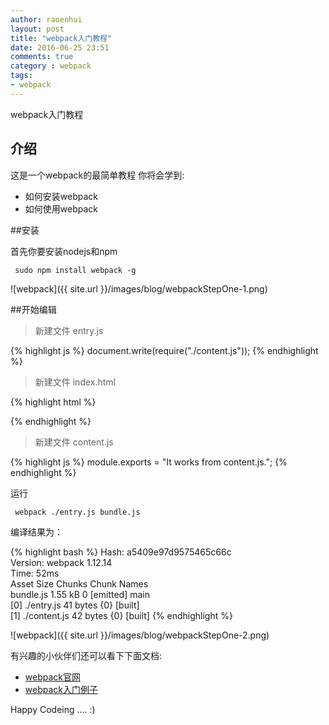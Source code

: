 ```yaml
---
author: raoenhui
layout: post
title: "webpack入门教程"
date: 2016-06-25 23:51
comments: true
category : webpack
tags:
- webpack
---
```

webpack入门教程


## 介绍

这是一个webpack的最简单教程
你将会学到:

- 如何安装webpack
- 如何使用webpack

##安装

首先你要安装nodejs和npm

``` 
 sudo npm install webpack -g
```

![webpack]({{ site.url }}/images/blog/webpackStepOne-1.png)

##开始编辑

> 新建文件 entry.js

{% highlight js %}
document.write(require("./content.js"));
{% endhighlight %}

> 新建文件 index.html

{% highlight html %}
<html>
    <head>
        <meta charset="utf-8">
    </head>
    <body>
        <script type="text/javascript" src="bundle.js" charset="utf-8"></script>
    </body>
</html>
{% endhighlight %}

> 新建文件 content.js

{% highlight js %}
module.exports = "It works from content.js.";
{% endhighlight %}


运行

``` 
 webpack ./entry.js bundle.js
```

编译结果为：

{% highlight bash %}
Hash: a5409e97d9575465c66c  
Version: webpack 1.12.14  
Time: 52ms  
    Asset     Size  Chunks             Chunk Names  
bundle.js  1.55 kB       0  [emitted]  main  
   [0] ./entry.js 41 bytes {0} [built]  
   [1] ./content.js 42 bytes {0} [built]
{% endhighlight %}

![webpack]({{ site.url }}/images/blog/webpackStepOne-2.png)

有兴趣的小伙伴们还可以看下下面文档:

+ [webpack官网](http://webpack.github.io/)
+ [webpack入门例子](https://github.com/raoenhui/webpack)


Happy Codeing .... :)
